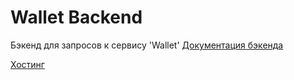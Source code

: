 # Wallet Backend

Бэкенд для запросов к сервису 'Wallet'
[Документация бэкенда](https://wallet-rf1.herokuapp.com/api-docs/)

[Хостинг](https://wallet-rf1.netlify.app)
